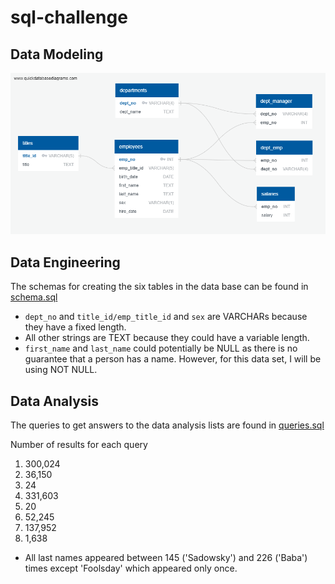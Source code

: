 # sql-challenge
## Data Modeling
![Data Modeling](https://github.com/jbrents100/sql-challenge/blob/main/EmployeesSQL/schema.png)

## Data Engineering
The schemas for creating the six tables in the data base can be found in [schema.sql](https://github.com/jbrents100/sql-challenge/blob/main/EmployeesSQL/queries.sql)

* `dept_no` and `title_id/emp_title_id` and `sex` are VARCHARs because they have a fixed length.
* All other strings are TEXT because they could have a variable length.
* `first_name` and `last_name` could potentially be NULL as there is no guarantee that a person has a name. However, for this data set, I will be using NOT NULL.

## Data Analysis
The queries to get answers to the data analysis lists are found in [queries.sql](https://github.com/jbrents100/sql-challenge/blob/main/EmployeesSQL/queries.sql)

Number of results for each query

1. 300,024
2. 36,150
3. 24
4. 331,603
5. 20
6. 52,245
7. 137,952
8. 1,638

  - All last names appeared between 145 ('Sadowsky') and 226 ('Baba') times except 'Foolsday' which appeared only once.
